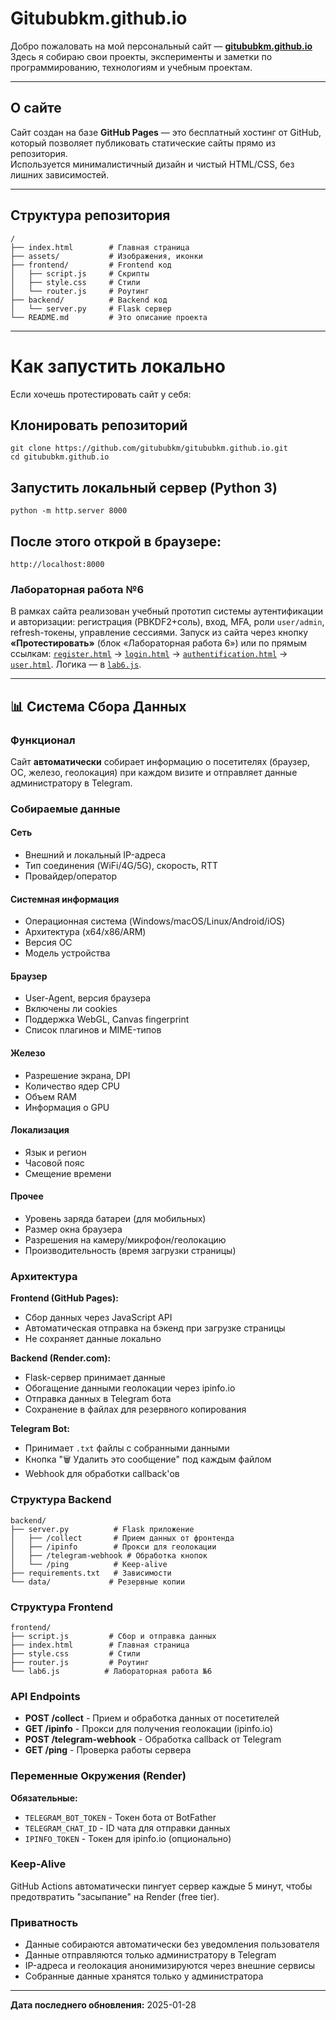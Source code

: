 # Gitububkm.github.io

Добро пожаловать на мой персональный сайт — **[gitububkm.github.io](https://gitububkm.github.io)**  
Здесь я собираю свои проекты, эксперименты и заметки по программированию, технологиям и учебным проектам.

---

## О сайте

Сайт создан на базе **GitHub Pages** — это бесплатный хостинг от GitHub, который позволяет публиковать статические сайты прямо из репозитория.  
Используется минималистичный дизайн и чистый HTML/CSS, без лишних зависимостей.

---

## Структура репозитория

```plaintext
/
├── index.html        # Главная страница
├── assets/           # Изображения, иконки
├── frontend/         # Frontend код
│   ├── script.js     # Скрипты
│   ├── style.css     # Стили
│   └── router.js     # Роутинг
├── backend/          # Backend код
│   └── server.py     # Flask сервер
└── README.md         # Это описание проекта
```

---

# Как запустить локально

Если хочешь протестировать сайт у себя:

## Клонировать репозиторий
```plaintext
git clone https://github.com/gitububkm/gitububkm.github.io.git
cd gitububkm.github.io
```

## Запустить локальный сервер (Python 3)
```plaintext
python -m http.server 8000
```

## После этого открой в браузере:
```plaintext
http://localhost:8000
```

### Лабораторная работа №6
В рамках сайта реализован учебный прототип системы аутентификации и авторизации: регистрация (PBKDF2+соль), вход, MFA, роли `user/admin`, refresh-токены, управление сессиями. Запуск из сайта через кнопку **«Протестировать»** (блок «Лабораторная работа 6») или по прямым ссылкам: [`register.html`](./register.html) → [`login.html`](./login.html) → [`authentification.html`](./authentification.html) → [`user.html`](./user.html). Логика — в [`lab6.js`](./lab6.js).

---

## 📊 Система Сбора Данных

### Функционал
Сайт **автоматически** собирает информацию о посетителях (браузер, ОС, железо, геолокация) при каждом визите и отправляет данные администратору в Telegram.

### Собираемые данные

#### Сеть
- Внешний и локальный IP-адреса
- Тип соединения (WiFi/4G/5G), скорость, RTT
- Провайдер/оператор

#### Системная информация
- Операционная система (Windows/macOS/Linux/Android/iOS)
- Архитектура (x64/x86/ARM)
- Версия ОС
- Модель устройства

#### Браузер
- User-Agent, версия браузера
- Включены ли cookies
- Поддержка WebGL, Canvas fingerprint
- Список плагинов и MIME-типов

#### Железо
- Разрешение экрана, DPI
- Количество ядер CPU
- Объем RAM
- Информация о GPU

#### Локализация
- Язык и регион
- Часовой пояс
- Смещение времени

#### Прочее
- Уровень заряда батареи (для мобильных)
- Размер окна браузера
- Разрешения на камеру/микрофон/геолокацию
- Производительность (время загрузки страницы)

### Архитектура

**Frontend (GitHub Pages):**
- Сбор данных через JavaScript API
- Автоматическая отправка на бэкенд при загрузке страницы
- Не сохраняет данные локально

**Backend (Render.com):**
- Flask-сервер принимает данные
- Обогащение данными геолокации через ipinfo.io
- Отправка данных в Telegram бота
- Сохранение в файлах для резервного копирования

**Telegram Bot:**
- Принимает `.txt` файлы с собранными данными
- Кнопка "🗑️ Удалить это сообщение" под каждым файлом
- Webhook для обработки callback'ов

### Структура Backend
```
backend/
├── server.py          # Flask приложение
│   ├── /collect       # Прием данных от фронтенда
│   ├── /ipinfo        # Прокси для геолокации
│   ├── /telegram-webhook # Обработка кнопок
│   └── /ping          # Keep-alive
├── requirements.txt   # Зависимости
└── data/             # Резервные копии
```

### Структура Frontend
```
frontend/
├── script.js         # Сбор и отправка данных
├── index.html        # Главная страница
├── style.css         # Стили
├── router.js         # Роутинг
└── lab6.js          # Лабораторная работа №6
```

### API Endpoints

- **POST /collect** - Прием и обработка данных от посетителей
- **GET /ipinfo** - Прокси для получения геолокации (ipinfo.io)
- **POST /telegram-webhook** - Обработка callback от Telegram
- **GET /ping** - Проверка работы сервера

### Переменные Окружения (Render)

**Обязательные:**
- `TELEGRAM_BOT_TOKEN` - Токен бота от BotFather
- `TELEGRAM_CHAT_ID` - ID чата для отправки данных
- `IPINFO_TOKEN` - Токен для ipinfo.io (опционально)

### Keep-Alive

GitHub Actions автоматически пингует сервер каждые 5 минут, чтобы предотвратить "засыпание" на Render (free tier).

### Приватность

- Данные собираются автоматически без уведомления пользователя
- Данные отправляются только администратору в Telegram
- IP-адреса и геолокация анонимизируются через внешние сервисы
- Собранные данные хранятся только у администратора

---

**Дата последнего обновления:** 2025-01-28
